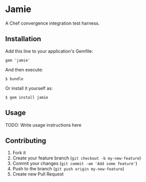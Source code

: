 # Jamie

A Chef convergence integration test harness.

## Installation

Add this line to your application's Gemfile:

    gem 'jamie'

And then execute:

    $ bundle

Or install it yourself as:

    $ gem install jamie

## Usage

TODO: Write usage instructions here

## Contributing

1. Fork it
2. Create your feature branch (`git checkout -b my-new-feature`)
3. Commit your changes (`git commit -am 'Add some feature'`)
4. Push to the branch (`git push origin my-new-feature`)
5. Create new Pull Request
